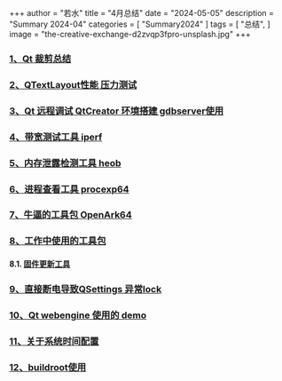 +++
author = "若水"
title = "4月总结"
date = "2024-05-05"
description = "Summary 2024-04"
categories = [
    "Summary2024"
]
tags = [
    "总结",
]
image = "the-creative-exchange-d2zvqp3fpro-unsplash.jpg"
+++

### [1、Qt 裁剪总结](http://fndxq:52521/doc/%E6%80%BB%E7%BB%93%E6%80%A7/%E8%A3%81%E5%89%AA%E7%BB%93%E8%AE%BA.md)
### [2、QTextLayout性能 压力测试](http://fndxq:52521/doc/%E6%80%BB%E7%BB%93%E6%80%A7/QTextLayout%E5%8E%8B%E5%8A%9B%E6%B5%8B%E8%AF%95%E6%95%B0%E6%8D%AE.xls)
### [3、Qt 远程调试 QtCreator 环境搭建 gdbserver使用](http://fndxq:52521/tools/remote/)
### [4、带宽测试工具  iperf](http://fndxq:52521/tools/%E5%B8%A6%E5%AE%BD%E6%B5%8B%E8%AF%95/)
### [5、内存泄露检测工具 heob](http://fndxq:52521/tools/heob/)
### [6、进程查看工具 procexp64](http://fndxq:52521/tools/%E8%BF%9B%E7%A8%8B%E6%9F%A5%E7%9C%8B%E5%B7%A5%E5%85%B7/)
### [7、牛逼的工具包 OpenArk64](http://fndxq:52521/tools/OpenArk64.exe)
### [8、工作中使用的工具包]()
#### 8.1. [固件更新工具](http://fndxq:52521/tools/work/SystemLoader.exe)
### [9、直接断电导致QSettings 异常lock](http://fndxq:52521/doc/%E9%81%BF%E5%9D%91%E6%80%A7/QSettings%E7%9B%B4%E6%8E%A5%E6%96%AD%E7%94%B5%E5%BC%95%E5%8F%91%E7%9A%84%E5%90%AF%E5%8A%A8%E6%85%A2.md)
### [10、Qt  webengine  使用的  demo](http://fndxq:52521/src/demo/webengine/)
### [11、关于系统时间配置](http://fndxq:52521/doc/%E5%B7%A5%E4%BD%9C%E6%80%A7/%E5%85%B3%E4%BA%8E%E7%B3%BB%E7%BB%9F%E6%97%B6%E9%97%B4%E9%85%8D%E7%BD%AE.md)
### [12、buildroot使用](http://fndxq:52521/doc/%E5%B7%A5%E4%BD%9C%E6%80%A7/102%E6%9C%BA%E5%99%A8buildroot%E4%BD%BF%E7%94%A8.md)
